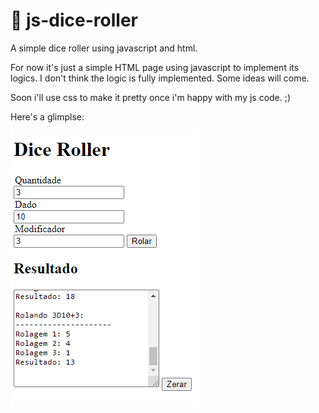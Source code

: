 # :game_die: js-dice-roller
A simple dice roller using javascript and html.

For now it's just a simple HTML page using javascript to implement its logics.
I don't think the logic is fully implemented. Some ideas will come.

Soon i'll use css to make it pretty once i'm happy with my js code. ;)

Here's a glimplse:

![screenshot1](ss1.png)
